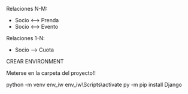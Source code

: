Relaciones N-M:
 - Socio <--> Prenda
 - Socio <--> Evento

Relaciones 1-N:
 - Socio --> Cuota


CREAR ENVIRONMENT

Meterse en la carpeta del proyecto!!

python -m venv env_iw
env_iw\Scripts\activate
py -m pip install Django  